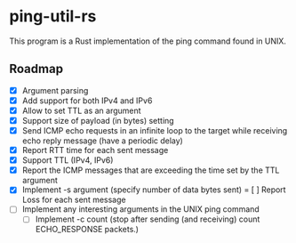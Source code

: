 # ping-util-rs

This program is a Rust implementation of the ping command found in UNIX.

## Roadmap

- [x] Argument parsing
- [x] Add support for both IPv4 and IPv6
- [x] Allow to set TTL as an argument
- [x] Support size of payload (in bytes) setting 
- [x] Send ICMP echo requests in an infinite loop to the target while receiving echo reply message (have a periodic delay)
- [x] Report RTT time for each sent message
- [x] Support TTL (IPv4, IPv6)
- [x] Report the ICMP messages that are exceeding the time set by the TTL argument
- [x] Implement -s argument (specify number of data bytes sent)
= [ ] Report Loss for each sent message
- [ ] Implement any interesting arguments in the UNIX ping command
    - [ ] Implement -c count (stop after sending (and receiving) count ECHO_RESPONSE packets.)
